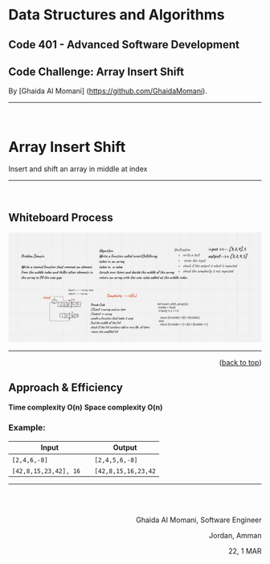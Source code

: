 # Data Structures and Algorithms 
## Code 401 - Advanced Software Development
## Code Challenge: Array Insert Shift





By [Ghaida Al Momani] (https://github.com/GhaidaMomani).
<br/>
<hr/>
<br/>


<!-- Description of the challenge -->
# Array Insert Shift
Insert and shift an array in middle at index


<hr/>
<br/>


## Whiteboard Process
<!-- Embedded whiteboard image -->
![reverse array](../assets/arrayInsertShift.jpg)


 
<hr/>
    <p align="right">(<a href="#top">back to top</a>)</p>



## Approach & Efficiency
**Time complexity O(n)**
**Space complexity O(n)**



### Example:
| Input | Output |
| ----- | ------ |
| `[2,4,6,-8]` | `[2,4,5,6,-8]` |
| `[42,8,15,23,42], 16	` | `[42,8,15,16,23,42`|

 


<hr/>
  <br/><br/>

<p align="right">Ghaida Al Momani, Software Engineer</p>
<p align="right">Jordan, Amman</p>
  <p align="right">22, 1 MAR </p>